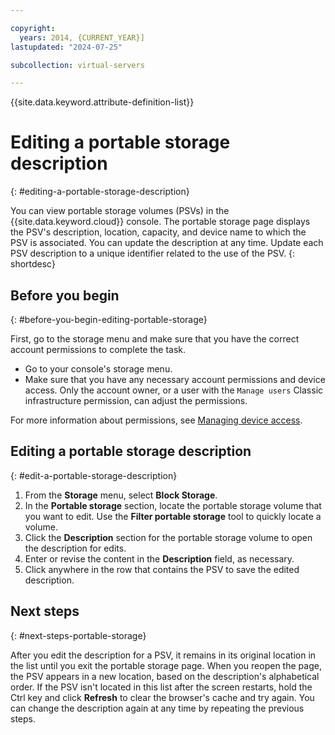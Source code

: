 ```yaml
---

copyright:
  years: 2014, {CURRENT_YEAR}]
lastupdated: "2024-07-25"

subcollection: virtual-servers

---
```


{{site.data.keyword.attribute-definition-list}}

# Editing a portable storage description
{: #editing-a-portable-storage-description}

You can view portable storage volumes (PSVs) in the {{site.data.keyword.cloud}} console. The portable storage page displays the PSV's description, location, capacity, and device name to which the PSV is associated. You can update the description at any time. Update each PSV description to a unique identifier related to the use of the PSV.
{: shortdesc}

## Before you begin
{: #before-you-begin-editing-portable-storage}

First, go to the storage menu and make sure that you have the correct account permissions to complete the task.

* Go to your console's storage menu.
* Make sure that you have any necessary account permissions and device access. Only the account owner, or a user with the `Manage users` Classic infrastructure permission, can adjust the permissions.

For more information about permissions, see [Managing device access](/docs/virtual-servers?topic=virtual-servers-managing-device-access).

## Editing a portable storage description
{: #edit-a-portable-storage-description}

1. From the **Storage** menu, select **Block Storage**.
2. In the **Portable storage** section, locate the portable storage volume that you want to edit. Use the **Filter portable storage** tool to quickly locate a volume.
3. Click the **Description** section for the portable storage volume to open the description for edits.
4. Enter or revise the content in the **Description** field, as necessary.
5. Click anywhere in the row that contains the PSV to save the edited description.

## Next steps
{: #next-steps-portable-storage}

After you edit the description for a PSV, it remains in its original location in the list until you exit the portable storage page. When you reopen the page, the PSV appears in a new location, based on the description's alphabetical order. If the PSV isn't located in this list after the screen restarts, hold the Ctrl key and click **Refresh** to clear the browser's cache and try again. You can change the description again at any time by repeating the previous steps.
